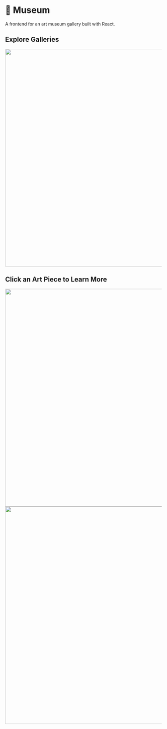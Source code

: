 # 🎨 Museum
A frontend for an art museum gallery built with React.

## Explore Galleries
<img src="https://storage.googleapis.com/frankie-esparza-portfolio/gifs/museum-1.gif" width="700">

## Click an Art Piece to Learn More
<img src="https://storage.googleapis.com/frankie-esparza-portfolio/gifs/museum-3.gif" width="700">

<img src="https://storage.googleapis.com/frankie-esparza-portfolio/gifs/museum-2.gif" width="700">

